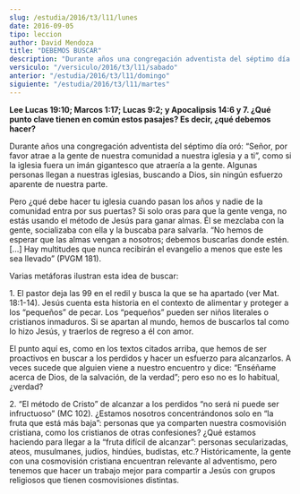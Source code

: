 ```yaml
---
slug: /estudia/2016/t3/l11/lunes
date: 2016-09-05
tipo: leccion
author: David Mendoza
title: "DEBEMOS BUSCAR"
description: "Durante años una congregación adventista del séptimo día oró: “Señor, por  favor atrae a la gente de nuestra comunidad a nuestra iglesia y a ti”, como si  la iglesia fuera un imán gigantesco que atraería a la gente. Algunas personas  llegan a nuestras iglesias, buscand..."
versiculo: "/versiculo/2016/t3/l11/sabado"
anterior: "/estudia/2016/t3/l11/domingo"
siguiente: "/estudia/2016/t3/l11/martes"
---
```


**Lee Lucas 19:10; Marcos 1:17; Lucas 9:2; y Apocalipsis 14:6 y 7. ¿Qué punto clave tienen en común estos pasajes? Es decir, ¿qué debemos hacer?**

Durante años una congregación adventista del séptimo día oró: “Señor, por favor atrae a la gente de nuestra comunidad a nuestra iglesia y a ti”, como si la iglesia fuera un imán gigantesco que atraería a la gente. Algunas personas llegan a nuestras iglesias, buscando a Dios, sin ningún esfuerzo aparente de nuestra parte.

Pero ¿qué debe hacer tu iglesia cuando pasan los años y nadie de la comunidad entra por sus puertas? Si solo oras para que la gente venga, no estás usando el método de Jesús para ganar almas. Él se mezclaba con la gente, socializaba con ella y la buscaba para salvarla. “No hemos de esperar que las almas vengan a nosotros; debemos buscarlas donde estén. [...] Hay multitudes que nunca recibirán el evangelio a menos que este les sea llevado” (PVGM 181).

Varias metáforas ilustran esta idea de buscar:

1\. El pastor deja las 99 en el redil y busca la que se ha apartado (ver Mat. 18:1-14). Jesús cuenta esta historia en el contexto de alimentar y proteger a los “pequeños” de pecar. Los “pequeños” pueden ser niños literales o cristianos inmaduros. Si se apartan al mundo, hemos de buscarlos tal como lo hizo Jesús, y traerlos de regreso a él con amor.

El punto aquí es, como en los textos citados arriba, que hemos de ser proactivos en buscar a los perdidos y hacer un esfuerzo para alcanzarlos. A veces sucede que alguien viene a nuestro encuentro y dice: “Enséñame acerca de Dios, de la salvación, de la verdad”; pero eso no es lo habitual, ¿verdad?

2\. “El método de Cristo” de alcanzar a los perdidos “no será ni puede ser infructuoso” (MC 102). ¿Estamos nosotros concentrándonos solo en “la fruta que está más baja”: personas que ya comparten nuestra cosmovisión cristiana, como los cristianos de otras confesiones? ¿Qué estamos haciendo para llegar a la “fruta difícil de alcanzar”: personas secularizadas, ateos, musulmanes, judíos, hindúes, budistas, etc.? Históricamente, la gente con una cosmovisión cristiana encuentran relevante al adventismo, pero tenemos que hacer un trabajo mejor para compartir a Jesús con grupos religiosos que tienen cosmovisiones distintas.
